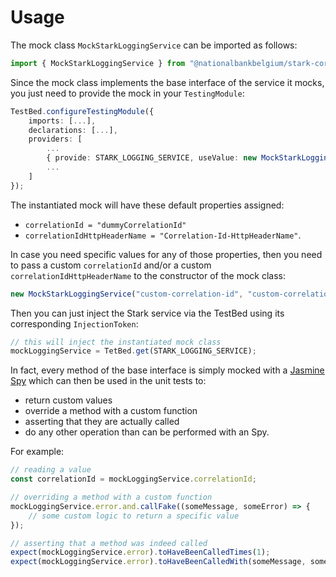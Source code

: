 # Usage

The mock class `MockStarkLoggingService` can be imported as follows:

```typescript
import { MockStarkLoggingService } from "@nationalbankbelgium/stark-core/testing";
```

Since the mock class implements the base interface of the service it mocks, you just need to provide the mock in your `TestingModule`:

```typescript
TestBed.configureTestingModule({
    imports: [...],
    declarations: [...],
    providers: [
        ...
        { provide: STARK_LOGGING_SERVICE, useValue: new MockStarkLoggingService() },
        ...
    ]
});
```

The instantiated mock will have these default properties assigned:

-   `correlationId = "dummyCorrelationId"`
-   `correlationIdHttpHeaderName = "Correlation-Id-HttpHeaderName"`.

In case you need specific values for any of those properties, then you need to pass a custom `correlationId` and/or a custom `correlationIdHttpHeaderName`
to the constructor of the mock class:

```typescript
new MockStarkLoggingService("custom-correlation-id", "custom-correlation-id-header");
```

Then you can just inject the Stark service via the TestBed using its corresponding `InjectionToken`:

```typescript
// this will inject the instantiated mock class
mockLoggingService = TetBed.get(STARK_LOGGING_SERVICE);
```

In fact, every method of the base interface is simply mocked
with a [Jasmine Spy](https://jasmine.github.io/api/3.5/Spy.html) which can then be used in the unit tests to:

-   return custom values
-   override a method with a custom function
-   asserting that they are actually called
-   do any other operation than can be performed with an Spy.

For example:

```typescript
// reading a value
const correlationId = mockLoggingService.correlationId;

// overriding a method with a custom function
mockLoggingService.error.and.callFake((someMessage, someError) => {
	// some custom logic to return a specific value
});

// asserting that a method was indeed called
expect(mockLoggingService.error).toHaveBeenCalledTimes(1);
expect(mockLoggingService.error).toHaveBeenCalledWith(someMessage, someError);
```
